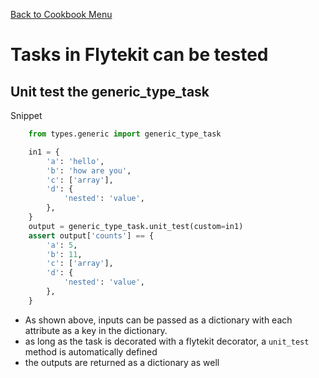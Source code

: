 [Back to Cookbook Menu](../../..)

# Tasks in Flytekit can be tested

## Unit test the generic_type_task

Snippet
```python
    from types.generic import generic_type_task

    in1 = {
        'a': 'hello',
        'b': 'how are you',
        'c': ['array'],
        'd': {
            'nested': 'value',
        },
    }
    output = generic_type_task.unit_test(custom=in1)
    assert output['counts'] == {
        'a': 5,
        'b': 11,
        'c': ['array'],
        'd': {
            'nested': 'value',
        },
    }
```

 - As shown above, inputs can be passed as a dictionary with each attribute as a key in the dictionary.
 - as long as the task is decorated with a flytekit decorator, a `unit_test` method is automatically defined
 - the outputs are returned as a dictionary as well
